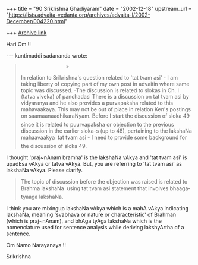 +++
title = "90 Srikrishna Ghadiyaram"
date = "2002-12-18"
upstream_url = "https://lists.advaita-vedanta.org/archives/advaita-l/2002-December/004220.html"

+++
[Archive link](https://lists.advaita-vedanta.org/archives/advaita-l/2002-December/004220.html)

Hari Om !!

--- kuntimaddi sadananda <kuntimaddisada at YAHOO.COM> wrote:
>                      >
> In relation to Srikrishna's question related to 'tat
> tvam asi' - I am
> taking liberty of copying  part of my own post in
> advaitin where same
>   topic was discussed. -The discussion is related to
> slokas in Ch. I
> (tatva viveka) of panchadasi There is a discussion
> on tat tvam asi by
> vidyaranya and he also provides a purvapaksha
> related to this
> mahavaakaya. This may not be out of place in
> relation Ken's postings
> on
>   saamaanaadhikaraNyam.
> Before I start the discussion of sloka 49  since it
> is related to
> puurvapaksha or objection to the previous discussion
> in the earlier
> sloka-s (up to 48), pertaining to the lakshaNa
> mahaavaakya  tat tvam
> asi -  I need to provide some background for the
> discussion of sloka
> 49.
>

I thought 'praj~nAnam bramha' is the lakshaNa vAkya and 'tat tvam asi' is
upadEsa vAkya or tatva vAkya. But, you are referring to 'tat tvam asi' as
lakshaNa vAkya. Please clarify.

> The topic of discussion before the objection was
> raised is related to
> Brahma lakshaNa  using tat tvam asi statement
> that involves
> bhaaga-tyaaga lakshaNa.

I think you are mixingup lakshaNa vAkya which is a mahA vAkya indicating
lakshaNa, meaning 'svabhava or nature or characteristic' of Brahman (which
is praj~nAnam), and bhAga tyAga lakshaNa which is the nomenclature used for
sentence analysis while deriving lakshyArtha of a sentence.

Om Namo Narayanaya !!

Srikrishna

